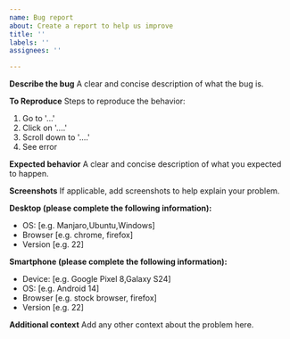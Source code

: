 ```yaml
---
name: Bug report
about: Create a report to help us improve
title: ''
labels: ''
assignees: ''

---
```


**Describe the bug**
A clear and concise description of what the bug is.

**To Reproduce**
Steps to reproduce the behavior:
1. Go to '...'
2. Click on '....'
3. Scroll down to '....'
4. See error

**Expected behavior**
A clear and concise description of what you expected to happen.

**Screenshots**
If applicable, add screenshots to help explain your problem.

**Desktop (please complete the following information):**
 - OS: [e.g. Manjaro,Ubuntu,Windows]
 - Browser [e.g. chrome, firefox]
 - Version [e.g. 22]

**Smartphone (please complete the following information):**
 - Device: [e.g. Google Pixel 8,Galaxy S24]
 - OS: [e.g. Android 14]
 - Browser [e.g. stock browser, firefox]
 - Version [e.g. 22]

**Additional context**
Add any other context about the problem here.
